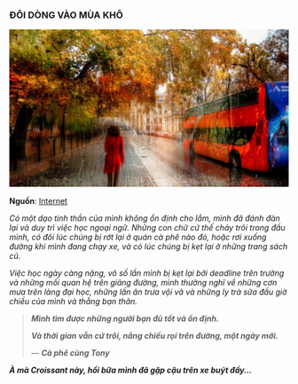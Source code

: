 ### ĐÔI DÒNG VÀO MÙA KHÔ

![Rainy day](../../../../public/images/posts/2022/09-21-Random-02/image6.jpg)

**Nguồn**: [Internet](https://www.peakpx.com/en/hd-wallpaper-desktop-pxcxm)

_Có một dạo tinh thần của mình không ổn định cho lắm, mình đã đánh đàn lại và duy trì việc học ngoại ngữ. Những con chữ cứ thế chảy trôi trong đầu mình, có đôi lúc chúng bị rớt lại ở quán cà phê nào đó, hoặc rơi xuống đường khi mình đang chạy xe, và có lúc chúng bị kẹt lại ở những trang sách cũ._

_Việc học ngày càng nặng, vô số lần mình bị kẹt lại bởi deadline trên trường và những mối quan hệ trên giảng đường, mình thường nghĩ về những cơn mưa trên làng đại học, những lần ăn trưa vội vã và những ly trà sữa đầu giờ chiều của mình và thằng bạn thân._

> **_Mình tìm được những người bạn đủ tốt và ổn định._**
>
> **_Và thời gian vẫn cứ trôi, nắng chiếu rọi trên đường, một ngày mới._**
>
> — **_Cà phê cùng Tony_**

**_À mà Croissant này, hồi bữa mình đã gặp cậu trên xe buýt đấy..._**